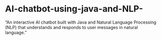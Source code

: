 # AI-chatbot-using-java-and-NLP-
“An interactive AI chatbot built with Java and Natural Language Processing (NLP) that understands and responds to user messages in natural language.”

